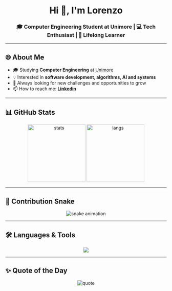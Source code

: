 <h1 align="center">Hi 👋, I'm Lorenzo</h1>
<h3 align="center">🎓 Computer Engineering Student at Unimore | 💻 Tech Enthusiast | 🚀 Lifelong Learner</h3>

---

## 🌐 About Me
- 🎓 Studying **Computer Engineering** at [Unimore](https://www.unimore.it/)  
- 💡 Interested in **software development, algorithms, AI and systems**  
- 🚀 Always looking for new challenges and opportunities to grow  
- 📫 How to reach me: **[Linkedin](https://www.linkedin.com/in/angelo-lorenzo-di-candia-92497b330/)**  

---

## 📊 GitHub Stats
<p align="center">
  <img src="https://github-readme-stats.vercel.app/api?username=AngeLorenzo04&show_icons=true&theme=tokyonight" alt="stats" height="180"/>
  <img src="https://github-readme-stats.vercel.app/api/top-langs/?username=AngeLorenzo04&layout=compact&theme=tokyonight" alt="langs" height="180"/>
</p>

---

## 🐍 Contribution Snake
<p align="center">
  <img src="https://raw.githubusercontent.com/AngeLorenzo04/AngeLorenzo04/output/github-contribution-grid-snake.svg" alt="snake animation"/>
</p>

---

## 🛠️ Languages & Tools
<p align="center">
  <img src="https://skillicons.dev/icons?i=java,python,c,cpp,git,github,linux,html,css,js,vscode" />
</p>

---

## ✨ Quote of the Day
<p align="center">
  <img src="https://quotes-github-readme.vercel.app/api?type=horizontal&theme=tokyonight" alt="quote"/>
</p>
